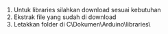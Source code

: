 
1. Untuk libraries silahkan download sesuai kebutuhan
2. Ekstrak file yang sudah di download
3. Letakkan folder di C\Dokumen\Arduino\libraries\
